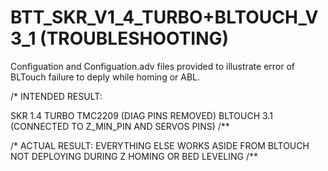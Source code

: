 # BTT_SKR_V1_4_TURBO+BLTOUCH_V3_1 (TROUBLESHOOTING)


Configuation and Configuation.adv files provided to illustrate error of BLTouch failure to deply while homing or ABL.


/*
INTENDED RESULT:


SKR 1.4 TURBO
TMC2209 (DIAG PINS REMOVED)
BLTOUCH 3.1 (CONNECTED TO Z_MIN_PIN AND SERVOS PINS)
/**

/*
ACTUAL RESULT:
EVERYTHING ELSE WORKS ASIDE FROM BLTOUCH NOT DEPLOYING DURING Z HOMING OR BED LEVELING
/**

